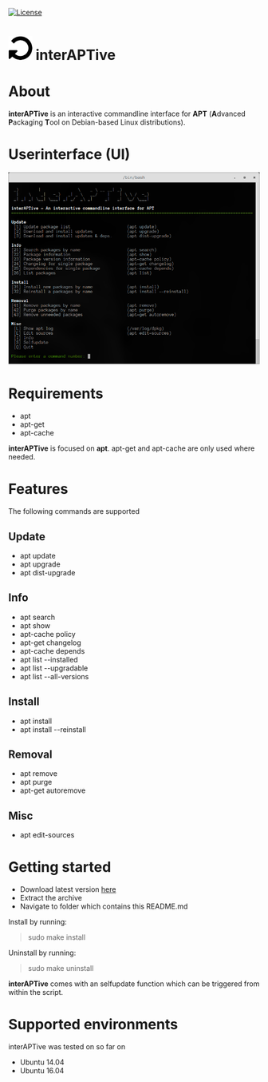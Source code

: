 [![License](https://img.shields.io/badge/license-GPL3-brightgreen.svg)](LICENSE)


![logo](https://raw.githubusercontent.com/yafp/interAPTive/master/doc/fa-repeat_64_0_000000_none.png) interAPTive
==========

# About
**interAPTive** is an interactive commandline interface for **APT** (**A**dvanced **P**ackaging **T**ool on Debian-based Linux distributions).


# Userinterface (UI)
![UI](https://raw.githubusercontent.com/yafp/interAPTive/master/doc/current_ui.png)


# Requirements
* apt
* apt-get
* apt-cache

**interAPTive** is focused on **apt**.
apt-get and apt-cache are only used where needed.


# Features
The following commands are supported

## Update
- apt update
- apt upgrade
- apt dist-upgrade

## Info
- apt search
- apt show
- apt-cache policy
- apt-get changelog
- apt-cache depends
- apt list --installed
- apt list --upgradable
- apt list --all-versions

## Install
- apt install
- apt install --reinstall

## Removal
- apt remove
- apt purge
- apt-get autoremove

## Misc
- apt edit-sources


# Getting started
- Download latest version [here](https://github.com/yafp/interAPTive/archive/master.zip)
- Extract the archive
- Navigate to folder which contains this README.md

Install by running:
> sudo make install

Uninstall by running:
> sudo make uninstall

**interAPTive** comes with an selfupdate function which can be triggered from within the script.


# Supported environments
interAPTive was tested on so far on
- Ubuntu 14.04
- Ubuntu 16.04
